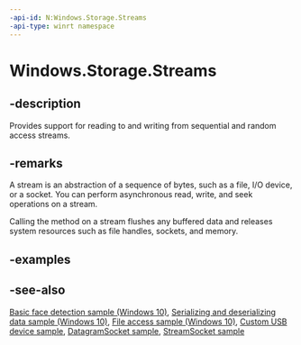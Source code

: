```yaml
---
-api-id: N:Windows.Storage.Streams
-api-type: winrt namespace
---
```


# Windows.Storage.Streams

## -description

Provides support for reading to and writing from sequential and random access streams.

## -remarks

A stream is an abstraction of a sequence of bytes, such as a file, I/O device, or a socket. You can perform asynchronous read, write, and seek operations on a stream.

Calling the  method on a stream flushes any buffered data and releases system resources such as file handles, sockets, and memory.

## -examples

## -see-also

[Basic face detection sample (Windows 10)](https://github.com/Microsoft/Windows-universal-samples/tree/master/Samples/BasicFaceDetection), [Serializing and deserializing data sample (Windows 10)](https://go.microsoft.com/fwlink/p/?LinkId=620535), [File access sample (Windows 10)](https://go.microsoft.com/fwlink/p/?LinkId=619995), [Custom USB device sample](https://github.com/Microsoft/Windows-universal-samples/tree/master/Samples/CustomUsbDeviceAccess), [DatagramSocket sample](https://github.com/Microsoft/Windows-universal-samples/tree/master/Samples/DatagramSocket), [StreamSocket sample](https://github.com/Microsoft/Windows-universal-samples/tree/master/Samples/StreamSocket)
